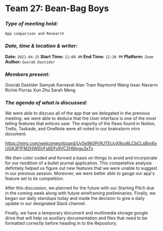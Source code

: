  # **Team 27: Bean-Bag Boys**
### *Type of meeting held:*
```
App comparison and Research
```
### *Date, time & location & writer:*
**Date:** `2021-04-25`
**Start Time:** `11:00 AM`
**End Time:** `12:38 PM`
**Platform:** `Zoom`
**Author:** `Gourab Dastider`
​
### *Members present:*

Gourab Dastider
Samyak Karnavat
Alan Tram
Raymond Wang 
Issac Navarro
Richie Porras
Xun Zhu
Sarah Meng
​
### *The agenda of what is discussed:*
We were able to discuss all of the app that we delegated in the previous meeting. we were able to deduce that the User interface is one of the most telling features that entices user. The majority of the flaws found in Notion, Trello, Taskade, and OneNote were all noted in our brainstorm miro document.

https://miro.com/welcomeonboard/Uy5e9k0Pr9UTEUyX9co6LCbCLsBro6xUGA3FfFM2HWlDrFs6Dfy9VCZH9mgu3xTv

We then color coded and formed a basis on things to avoid and incorporate for our rendition of a bullet journal application. This competetive analysis defintiely helped us figure out new features that we were unable to suggest in our previous session. Moreover, we were better able to gauge our app's feature set to its competition.

After this discussion, we planned for the future with our Starting Pitch due in the coming week along with future wireframing preliminaries. Finally, we began our daily standups today and made the decision to give a daily update in our designated Slack channel.

Finally, we have a temporary document and multimedia storage google drive that will help us auxiliary documentation and files that need to be formatted correctly before heading in to the Repository.
​
